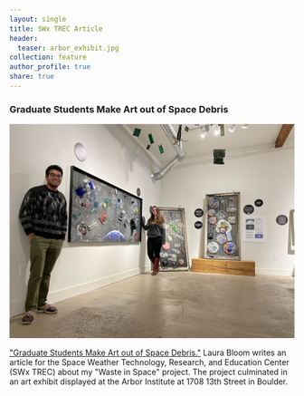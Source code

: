 ```yaml
---
layout: single
title: SWx TREC Article
header:
  teaser: arbor_exhibit.jpg
collection: feature
author_profile: true
share: true
---
```


### Graduate Students Make Art out of Space Debris

![Arbor Institute Exhibit](https://raw.githubusercontent.com/valerie-bernstein/personalwebsite.github.io/master/images/arbor_exhibit.jpg)

["Graduate Students Make Art out of Space Debris."](https://www.colorado.edu/spaceweather/2021/11/17/graduate-students-make-art-out-space-debris) Laura Bloom writes an article for the Space Weather Technology, Research, and Education Center (SWx TREC) about my "Waste in Space" project. The project culminated in an art exhibit displayed at the Arbor Institute at 1708 13th Street in Boulder.




